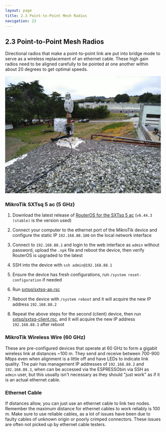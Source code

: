 ```yaml
---
layout: page
title: 2.3 Point-to-Point Mesh Radios
navigation: 23
---
```


## 2.3 Point-to-Point Mesh Radios

Directional radios that make a point-to-point link are put into bridge mode to serve as a wireless replacement of an ethernet cable. These high gain radios need to be aligned carefully to be pointed at one another within about 20 degrees to get optimal speeds.

![mesh-radio](images/mesh-radio.jpg)

### MikroTik SXTsq 5 ac (5 GHz)

1. Download the latest release of [RouterOS for the SXTsq 5 ac](https://mikrotik.com/product/sxtsq_5_ac) (`v6.44.3 (stable)` is the version used)

1. Connect your computer to the ethernet port of the MikroTik device and configure the static IP `192.168.88.100` on the local network interface

1. Connect to `192.168.88.1` and login to the web interface as `admin` without password, upload the `.npk` file and reboot the device, then verify RouterOS is upgraded to the latest

1. SSH into the device with `ssh admin@192.168.88.1`

1. Ensure the device has fresh configurations, run `/system reset-configuration` if needed

1. Run [sxtsq/sxtsq-ap.rsc](https://github.com/dweb-camp-2019/meshnet/blob/master/prodnet/sxtsq/sxtsq-ap.rsc)

1. Reboot the device with `/system reboot` and it will acquire the new IP address `192.168.88.2`

1. Repeat the above steps for the second (client) device, then run [sxtsq/sxtsq-client.rsc](https://github.com/dweb-camp-2019/meshnet/blob/master/prodnet/sxtsq/sxtsq-client.rsc), and it will acquire the new IP address `192.168.88.3` after reboot

### MikroTik Wireless Wire (60 GHz)

These are pre-configured devices that operate at 60 GHz to form a gigabit wireless link at distances ~100 m. They send and receive between 700-900 Mbps even when alignment is a little off and have LEDs to indicate link quality. The pair has management IP addresses of `192.168.88.2` and `192.168.88.3`, when can be accessed via the ESPRESSObin via SSH as `admin` user, but this usually isn't necessary as they should "just work" as if it is an actual ethernet cable.

### Ethernet Cable

If distances allow, you can just use an ethernet cable to link two nodes. Remember the maximum distance for ethernet cables to work reliably is 100 m. Make sure to use reliable cables, as a lot of issues have been due to faulty cables of unknown origin or poorly crimped connectors. These issues are often not picked up by ethernet cable testers.

